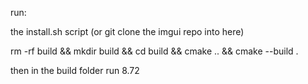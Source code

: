 run:

the install.sh script (or git clone the imgui repo into here)

rm -rf build && mkdir build && cd build && cmake .. && cmake --build .

then in the build folder run 8.72
